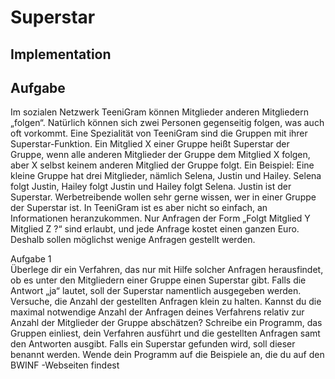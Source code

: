 # Superstar


## Implementation


## Aufgabe
Im sozialen Netzwerk TeeniGram können Mitglieder anderen Mitgliedern „folgen“. Natürlich können sich zwei Personen gegenseitig folgen, was auch oft vorkommt. 
Eine Spezialität von TeeniGram sind die Gruppen mit ihrer Superstar-Funktion. Ein Mitglied X einer Gruppe heißt Superstar
der Gruppe, wenn alle anderen Mitglieder der Gruppe dem Mitglied X folgen, aber X selbst keinem anderen Mitglied der Gruppe folgt. Ein Beispiel: Eine kleine Gruppe hat drei Mitglieder, nämlich Selena, Justin und Hailey. Selena folgt Justin, Hailey folgt Justin und Hailey folgt Selena. Justin ist der Superstar.
Werbetreibende wollen sehr gerne wissen, wer in einer Gruppe der Superstar ist. In TeeniGram ist es aber nicht so einfach, an Informationen heranzukommen. Nur Anfragen der Form „Folgt Mitglied Y Mitglied Z ?“ sind erlaubt, und jede Anfrage kostet einen ganzen Euro. Deshalb sollen möglichst wenige Anfragen gestellt werden.

Aufgabe 1 <br>
Überlege dir ein Verfahren, das nur mit Hilfe solcher Anfragen herausfindet, ob es unter den 
Mitgliedern einer Gruppe einen Superstar gibt. Falls die Antwort „ja“ lautet, soll der Superstar
namentlich ausgegeben werden. 
Versuche, die Anzahl der gestellten Anfragen klein zu halten. Kannst du die maximal 
notwendige Anzahl der Anfragen deines Verfahrens relativ zur Anzahl der Mitglieder der 
Gruppe abschätzen?
Schreibe ein Programm, das Gruppen einliest, dein Verfahren ausführt und die gestellten 
Anfragen samt den Antworten ausgibt. Falls ein Superstar gefunden wird, soll dieser benannt 
werden.
Wende dein Programm auf die Beispiele an, die du auf den 
BWINF
-Webseiten findest
